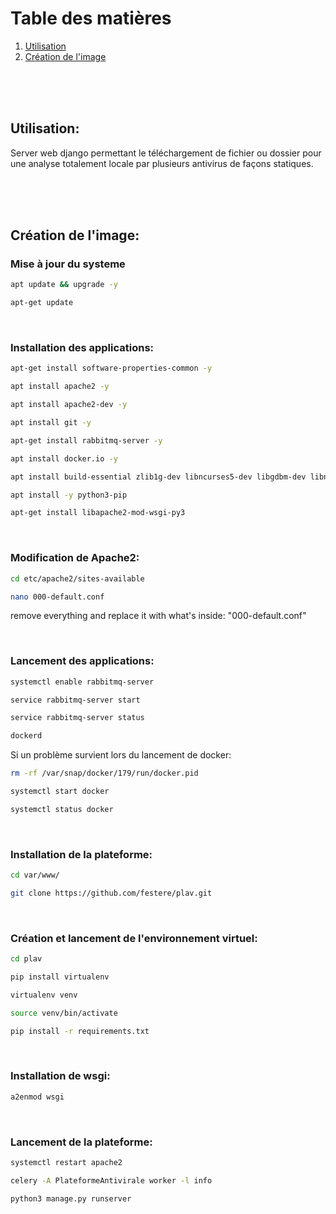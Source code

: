 # Table des matières
1. [Utilisation](#Utilisation)
2. [Création de l'image](#Créationdel'image)

<br>
<br>
<br>


## <a name="Utilisation">Utilisation:<a>
Server web django permettant le téléchargement de fichier ou dossier pour une analyse totalement locale par plusieurs antivirus de façons statiques.

<br>
<br>
<br>

## <a name="Créationdel'image">Création de l'image:<a>
### Mise à jour du systeme
```bash
apt update && upgrade -y
````
```bash
apt-get update
````

<br>

### Installation des applications:
```bash
apt-get install software-properties-common -y
````
```bash
apt install apache2 -y
````
```bash
apt install apache2-dev -y
````
```bash
apt install git -y
````
```bash
apt-get install rabbitmq-server -y
````
```bash
apt install docker.io -y
````
```bash
apt install build-essential zlib1g-dev libncurses5-dev libgdbm-dev libnss3-dev libssl-dev libreadline-dev libffi-dev libsqlite3-dev wget libbz2-dev -y
````
```bash
apt install -y python3-pip
````
```bash
apt-get install libapache2-mod-wsgi-py3
````

<br>

### Modification de Apache2:
```bash
cd etc/apache2/sites-available
````
```bash
nano 000-default.conf
````
remove everything and replace it with what's inside: "000-default.conf"

<br>

### Lancement des applications:
```bash
systemctl enable rabbitmq-server
````
```bash
service rabbitmq-server start
````
```bash
service rabbitmq-server status
````
```bash
dockerd
````
Si un problème survient lors du lancement de docker:
```bash
rm -rf /var/snap/docker/179/run/docker.pid
````
```bash
systemctl start docker
````
```bash
systemctl status docker
````

<br>

### Installation de la plateforme:
```bash
cd var/www/
````
```bash
git clone https://github.com/festere/plav.git
````

<br>

### Création et lancement de l'environnement virtuel:
```bash
cd plav
````
```bash
pip install virtualenv
````
```bash
virtualenv venv
````
```bash
source venv/bin/activate
````
```bash
pip install -r requirements.txt
````

<br>

### Installation de wsgi:
```bash
a2enmod wsgi
````

<br>

### Lancement de la plateforme:
```bash
systemctl restart apache2
````
```bash
celery -A PlateformeAntivirale worker -l info
````
```bash
python3 manage.py runserver
````
